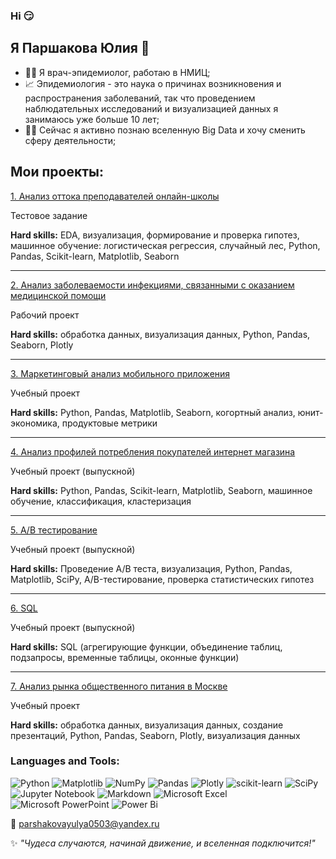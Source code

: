 ### Hi &#128527;

## Я Паршакова Юлия &#128162;

* &#128105;&#8205;&#9877;&#65039; Я врач-эпидемиолог, работаю в НМИЦ; 
* &#128200; Эпидемиология - это наука о причинах возникновения и распространения заболеваний, так что проведением наблюдательных исследований и визуализацией данных я занимаюсь уже больше 10 лет; 
* &#128105;&#8205;&#128640; Сейчас я активно познаю вселенную Big Data и хочу сменить сферу деятельности;

## Мои проекты:



[1. Анализ оттока преподавателей онлайн-школы](https://github.com/Parshakova-Yulya/Churn-forecasting) 


Тестовое задание


**Hard skills:** EDA, визуализация, формирование и проверка гипотез, машинное обучение: логистическая регрессия, случайный лес, Python, Pandas, Scikit-learn, Matplotlib, Seaborn


___________________________________________________________________________________________


[2. Анализ заболеваемости инфекциями, связанными с оказанием медицинской помощи](https://github.com/Parshakova-Yulya/Monitoring-healthcare-associated-infections) 


Рабочий проект


**Hard skills:** обработка данных, визуализация данных, Python, Pandas, Seaborn, Plotly


___________________________________________________________________________________________


[3. Маркетинговый анализ мобильного приложения](https://github.com/Parshakova-Yulya/Mobile-app-marketing-research) 


Учебный проект


**Hard skills:** Python, Pandas, Matplotlib, Seaborn, когортный анализ, юнит-экономика, продуктовые метрики


___________________________________________________________________________________________


[4. Анализ профилей потребления покупателей интернет магазина](https://github.com/Parshakova-Yulya/E-commerce_consumer_profile) 


Учебный проект (выпускной)


**Hard skills:** Python, Pandas, Scikit-learn, Matplotlib, Seaborn, машинное обучение, классификация, кластеризация


___________________________________________________________________________________________


[5. A/B тестирование](https://github.com/Parshakova-Yulya/A-B_TEST) 


Учебный проект (выпускной)


**Hard skills:** Проведение А/B теста, визуализация, Python, Pandas, Matplotlib, SciPy, A/B-тестирование, проверка статистических гипотез


___________________________________________________________________________________________


[6. SQL](https://github.com/Parshakova-Yulya/SQL) 


Учебный проект (выпускной)


**Hard skills:** SQL (агрегирующие функции, объединение таблиц, подзапросы, временные таблицы, оконные функции)


___________________________________________________________________________________________
[7. Анализ рынка общественного питания в Москве](https://github.com/Parshakova-Yulya/Analysis-of-the-catering-) 


Учебный проект 


**Hard skills:** обработка данных, визуализация данных, создание презентаций, Python, Pandas, Seaborn, Plotly, визуализация данных


### Languages and Tools:

![Python](https://img.shields.io/badge/python-3670A0?style=for-the-badge&logo=python&logoColor=ffdd54) ![Matplotlib](https://img.shields.io/badge/Matplotlib-%23#ffffff.svg?style=for-the-badge&logo=Matplotlib&logoColor=white) ![NumPy](https://img.shields.io/badge/numpy-%23013243.svg?style=for-the-badge&logo=numpy&logoColor=white) ![Pandas](https://img.shields.io/badge/pandas-%23150458.svg?style=for-the-badge&logo=pandas&logoColor=white) ![Plotly](https://img.shields.io/badge/Plotly-%233F4F75.svg?style=for-the-badge&logo=plotly&logoColor=white) ![scikit-learn](https://img.shields.io/badge/scikit--learn-%23F7931E.svg?style=for-the-badge&logo=scikit-learn&logoColor=white) ![SciPy](https://img.shields.io/badge/SciPy-%230C55A5.svg?style=for-the-badge&logo=scipy&logoColor=%white) ![Jupyter Notebook](https://img.shields.io/badge/jupyter-%23FA0F00.svg?style=for-the-badge&logo=jupyter&logoColor=white)
![Markdown](https://img.shields.io/badge/markdown-%23000000.svg?style=for-the-badge&logo=markdown&logoColor=white) ![Microsoft Excel](https://img.shields.io/badge/Microsoft_Excel-217346?style=for-the-badge&logo=microsoft-excel&logoColor=white) ![Microsoft PowerPoint](https://img.shields.io/badge/Microsoft_PowerPoint-B7472A?style=for-the-badge&logo=microsoft-powerpoint&logoColor=white) ![Power Bi](https://img.shields.io/badge/power_bi-F2C811?style=for-the-badge&logo=powerbi&logoColor=black)


&#128231; parshakovayulya0503@yandex.ru 


&#10024; *"Чудеса случаются, начинай движение, и вселенная подключится!"*

